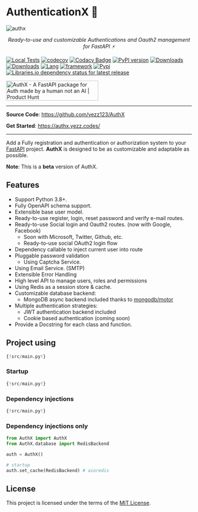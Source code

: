 # AuthenticationX 💫

![authx](https://user-images.githubusercontent.com/52716203/136962014-280d82b0-0640-4ee5-9a11-b451b338f6d8.png)

<p align="center">
    <em>Ready-to-use and customizable Authentications and Oauth2 management for FastAPI ⚡</em>
</p>

[![Local Tests](https://github.com/yezz123/AuthX/actions/workflows/Local.yml/badge.svg)](https://github.com/yezz123/AuthX/actions/workflows/Local.yml)
[![codecov](https://codecov.io/gh/yezz123/AuthX/branch/main/graph/badge.svg?token=3j5znCNzDp)](https://codecov.io/gh/yezz123/AuthX)
[![Codacy Badge](https://app.codacy.com/project/badge/Grade/b510202495654916843956856fd9a1f6)](https://www.codacy.com?utm_source=github.com&amp;utm_medium=referral&amp;utm_content=yezz123/AuthX&amp;utm_campaign=Badge_Grade)
[![PyPI version](https://badge.fury.io/py/AuthX.svg)](https://badge.fury.io/py/AuthX)
[![Downloads](https://pepy.tech/badge/authx)](https://pepy.tech/project/authx)
[![Downloads](https://pepy.tech/badge/authx/month)](https://pepy.tech/project/authx)
[![Lang](https://img.shields.io/badge/Language-Python-green?style)](https://www.python.org/)
[![framework](https://img.shields.io/badge/Framework-FastAPI-blue?style)](https://fastapi.tiangolo.com/)
[![Pypi](https://img.shields.io/pypi/pyversions/AuthX.svg?color=%2334D058)](https://pypi.org/project/AuthX)
[![Libraries.io dependency status for latest release](https://img.shields.io/librariesio/release/pypi/AuthX)](https://github.com/yezz123/AuthX/blob/main/requirements.txt)

<a href="https://www.producthunt.com/posts/authx?utm_source=badge-featured&utm_medium=badge&utm_souce=badge-authx" target="_blank"><img src="https://api.producthunt.com/widgets/embed-image/v1/featured.svg?post_id=318189&theme=light" alt="AuthX - A FastAPI package for Auth made by a human not an AI | Product Hunt" style="width: 250px; height: 54px;" width="250" height="54" /></a>

---

**Source Code**: <https://github.com/yezz123/AuthX>

**Get Started**: <https://authx.yezz.codes/>

---

Add a Fully registration and authentication or authorization system to your [FastAPI](https://fastapi.tiangolo.com/) project. **AuthX** is designed to be as customizable and adaptable as possible.

__Note__: This is a **beta** version of AuthX.

## Features

- Support Python 3.8+.
- Fully OpenAPI schema support.
- Extensible base user model.
- Ready-to-use register, login, reset password and verify e-mail routes.
- Ready-to-use Social login and Oauth2 routes. (now with Google, Facebook)
    - Soon with Microsoft, Twitter, Github, etc.
    - Ready-to-use social OAuth2 login flow
- Dependency callable to inject current user into route
- Pluggable password validation
    - Using Captcha Service.
- Using Email Service. (SMTP)
- Extensible Error Handling
- High level API to manage users, roles and permissions
- Using Redis as a session store & cache.
- Customizable database backend:
    - MongoDB async backend included thanks to [mongodb/motor](https://github.com/mongodb/motor)
- Multiple authentication strategies:
    - JWT authentication backend included
    - Cookie based authentication (coming soon)
- Provide a Docstring for each class and function.

## Project using

```py hl_lines="1 3 6 7 11-15"
{!src/main.py!}
```

### Startup

```py hl_lines="4 18-19"
{!src/main.py!}
```

### Dependency injections

```py hl_lines="1 3 7 22-24 28-30 34-36"
{!src/main.py!}
```

### Dependency injections only

```python
from AuthX import AuthX
from AuthX.database import RedisBackend

auth = AuthX()

# startup
auth.set_cache(RedisBackend) # aioredis
```

## License

This project is licensed under the terms of the [MIT License](license.md).
